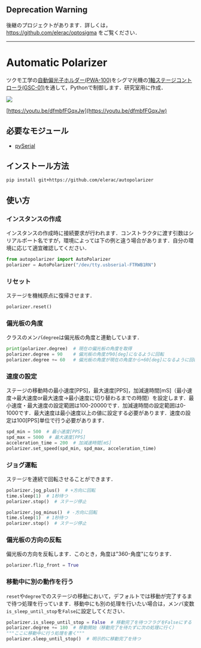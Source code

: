 ## Deprecation Warning
後継のプロジェクトがあります．詳しくは，https://github.com/elerac/optosigma をご覧ください．

---

# Automatic Polarizer

ツクモ工学の[自動偏光子ホルダー(PWA-100)](http://www.twin9.co.jp/product/holders-list/mirror-list-2-2/pwa-100/)をシグマ光機の[1軸ステージコントローラ(GSC-01)](https://www.global-optosigma.com/jp/Catalogs/pno/?from=page&pnoname=GSC-01&ccode=W9042&dcode=)を通して，Pythonで制御します．研究室用に作成．

[![](https://img.youtube.com/vi/dfmbfFGqxJw/0.jpg)](https://www.youtube.com/watch?v=dfmbfFGqxJw)

[https://youtu.be/dfmbfFGqxJw](https://youtu.be/dfmbfFGqxJw)

## 必要なモジュール
* [pySerial](https://github.com/pyserial/pyserial)

## インストール方法
```sh
pip install git+https://github.com/elerac/autopolarizer
```

## 使い方
### インスタンスの作成
インスタンスの作成時に接続要求が行われます．コンストラクタに渡す引数はシリアルポート名ですが，環境によっては下の例と違う場合があります．自分の環境に応じて適宜確認してください．
```python
from autopolarizer import AutoPolarizer
polarizer = AutoPolarizer("/dev/tty.usbserial-FTRWB1RN")
```

### リセット
ステージを機械原点に復帰させます．
```python
polarizer.reset()
```

### 偏光板の角度
クラスのメンバ`degree`は偏光板の角度と連動しています．
```python
print(polarizer.degree)  # 現在の偏光板の角度を取得
polarizer.degree = 90    # 偏光板の角度が90[deg]になるように回転
polarizer.degree += 60   # 偏光板の角度が現在の角度から+60[deg]になるように回転
```

### 速度の設定
ステージの移動時の最小速度[PPS]，最大速度[PPS]，加減速時間[mS]（最小速度→最大速度or最大速度→最小速度に切り替わるまでの時間）を設定します．最小速度・最大速度の設定範囲は100-20000です．加減速時間の設定範囲は0-1000です．最大速度は最小速度以上の値に設定する必要があります．速度の設定は100[PPS]単位で行う必要があります．
```python
spd_min = 500  # 最小速度[PPS]
spd_max = 5000  # 最大速度[PPS]
acceleration_time = 200  # 加減速時間[mS]
polarizer.set_speed(spd_min, spd_max, acceleration_time)
```

### ジョグ運転
ステージを連続で回転させることができます．
```python
polarizer.jog_plus()  # +方向に回転
time.sleep(1)  # 1秒待つ
polarizer.stop()  # ステージ停止

polarizer.jog_minus()　# -方向に回転
time.sleep(1)  # 1秒待つ
polarizer.stop()  # ステージ停止
```

### 偏光板の方向の反転
偏光板の方向を反転します．このとき，角度は"360-角度"になります．
```python
polarizer.flip_front = True
```

### 移動中に別の動作を行う
`reset`や`degree`でのステージの移動において，デフォルトでは移動が完了するまで待つ処理を行っています．移動中にも別の処理を行いたい場合は，メンバ変数`is_sleep_until_stop`を`False`に設定してください．
```python
polarizer.is_sleep_until_stop = False  # 移動完了を待つフラグをFalseにする
polarizer.degree += 180  # 移動開始（移動完了を待たずに次の処理に行く）
"""ここに移動中に行う処理を書く"""
polarizer.sleep_until_stop()  # 明示的に移動完了を待つ
```
